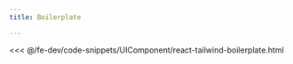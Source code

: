 ```yaml
---
title: Boilerplate

---
```


<<< @/fe-dev/code-snippets/UIComponent/react-tailwind-boilerplate.html

